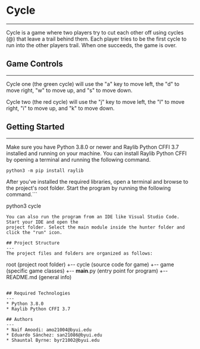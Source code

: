 # Cycle
---
Cycle is a game where two players try to cut each other off using cycles (@) 
that leave a trail behind them. Each player tries to be the first cycle to
run into the other players trail. When one succeeds, the game is over.

## Game Controls
---
Cycle one (the green cycle) will use the "a" key to move left, the "d" to move right, "w" to move up, and "s" to move down.

Cycle two (the red cycle) will use the "j" key to move left, the "l" to move right, "i" to move up, and "k" to move down.

## Getting Started
---
Make sure you have Python 3.8.0 or newer and Raylib Python CFFI 3.7 installed and running on your machine. You can install Raylib Python CFFI by opening a terminal and running the following command.
```
python3 -m pip install raylib
```
After you've installed the required libraries, open a terminal and browse to the project's root folder. Start the program by running the following command.```

python3 cycle 
```
You can also run the program from an IDE like Visual Studio Code. Start your IDE and open the 
project folder. Select the main module inside the hunter folder and click the "run" icon.

## Project Structure
---
The project files and folders are organized as follows:
```
root                    (project root folder)
+-- cycle              (source code for game)
  +-- game              (specific game classes)
  +-- __main__.py       (entry point for program)
+-- README.md           (general info)
```

## Required Technologies
---
* Python 3.8.0
* Raylib Python CFFI 3.7

## Authors
---
* Naif Amoodi: amo21004@byui.edu
* Eduardo Sánchez: san21086@byui.edu
* Shauntal Byrne: byr21002@byui.edu
